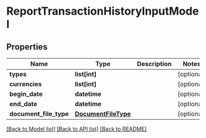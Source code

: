 # ReportTransactionHistoryInputModel

## Properties
Name | Type | Description | Notes
------------ | ------------- | ------------- | -------------
**types** | **list[int]** |  | [optional] 
**currencies** | **list[int]** |  | [optional] 
**begin_date** | **datetime** |  | [optional] 
**end_date** | **datetime** |  | [optional] 
**document_file_type** | [**DocumentFileType**](DocumentFileType.md) |  | [optional] 

[[Back to Model list]](../README.md#documentation-for-models) [[Back to API list]](../README.md#documentation-for-api-endpoints) [[Back to README]](../README.md)

